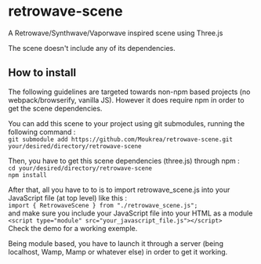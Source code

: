 # retrowave-scene
A Retrowave/Synthwave/Vaporwave inspired scene using Three.js

The scene doesn't include any of its dependencies.

## How to install
The following guidelines are targeted towards non-npm based projects (no webpack/browserify, vanilla JS). However it does require npm in order to get the scene dependencies.

You can add this scene to your project using git submodules, running the following command :\
``git submodule add https://github.com/Moukrea/retrowave-scene.git your/desired/directory/retrowave-scene``

Then, you have to get this scene dependencies (three.js) through npm :\
``cd your/desired/directory/retrowave-scene``\
``npm install``

After that, all you have to to is to import retrowave_scene.js into your JavaScript file (at top level) like this :\
``import { RetrowaveScene } from "./retrowave_scene.js";``\
and make sure you include your JavaScript file into your HTML as a module\
``<script type="module" src="your_javascript_file.js"></script>``\
Check the demo for a working exemple.

Being module based, you have to launch it through a server (being localhost, Wamp, Mamp or whatever else) in order to get it working.
